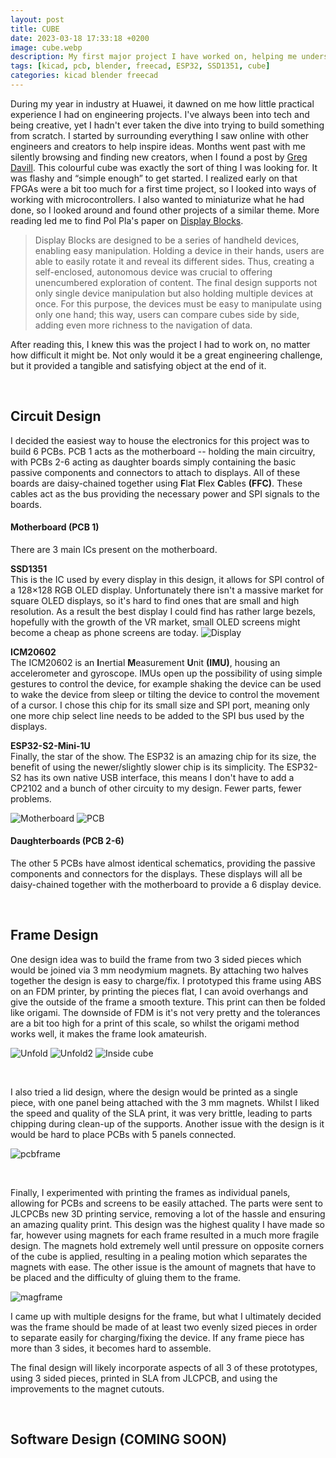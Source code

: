 ```yaml
---
layout: post
title: CUBE
date: 2023-03-18 17:33:18 +0200
image: cube.webp
description: My first major project I have worked on, helping me understand KiCAD, 3D Modelling and product design in general.  # Add post description (optional)
tags: [kicad, pcb, blender, freecad, ESP32, SSD1351, cube] 
categories: kicad blender freecad  
---
```


During my year in industry at Huawei, it dawned on me how little practical experience I had on engineering projects. I've always been into tech and being creative, yet I hadn't ever taken the dive into trying to build something from scratch. I started by surrounding everything I saw online with other engineers and creators to help inspire ideas. Months went past with me silently browsing and finding new creators, when I found a post by [Greg Davill](https://gregdavill.com/blog/2020/6/13/miniature-3456x-led-cube). This colourful cube was exactly the sort of thing I was looking for. It was flashy and “simple enough” to get started. I realized early on that FPGAs were a bit too much for a first time project, so I looked into ways of working with microcontrollers. I also wanted to miniaturize what he had done, so I looked around and found other projects of a similar theme. More reading led me to find Pol Pla's paper on [Display Blocks](https://dam-prod.media.mit.edu/x/files/sites/default/files/TEI_DisplayBlocks_CameraReady_lite.pdf). 

>Display Blocks are designed to be a series of handheld
devices, enabling easy manipulation. Holding a device in
their hands, users are able to easily rotate it and reveal its
different sides. Thus, creating a self-enclosed, autonomous
device was crucial to offering unencumbered exploration of
content. The final design supports not only single device
manipulation but also holding multiple devices at once. For
this purpose, the devices must be easy to manipulate using
only one hand; this way, users can compare cubes side by side, adding even more richness to the navigation of data.

After reading this, I knew this was the project I had to work on, no matter how difficult it might be. Not only would it be a great engineering challenge, but it provided a tangible and satisfying object at the end of it.

&nbsp;

## **Circuit Design**
I decided the easiest way to house the electronics for this project was to build 6 PCBs. PCB 1 acts as the motherboard -- holding the main circuitry, with PCBs 2-6 acting as daughter boards simply containing the basic passive components and connectors to attach to displays. All of these boards are daisy-chained together using **F**lat **F**lex **C**ables **(FFC)**. These cables act as the bus providing the necessary power and SPI signals to the boards.

#### **Motherboard (PCB 1)**
There are 3 main ICs present on the motherboard.
&nbsp;

**SSD1351**\
This is the IC used by every display in this design, it allows for SPI control of a 128×128 RGB OLED display. Unfortunately there isn't a massive market for square OLED displays, so it's hard to find ones that are small and high resolution. As a result the best display I could find has rather large bezels, hopefully with the growth of the VR market, small OLED screens might become a cheap as phone screens are today. 
![Display]({{site.baseurl}}/images/display.webp)

**ICM20602**\
The ICM20602 is an **I**nertial **M**easurement **U**nit **(IMU)**, housing an accelerometer and gyroscope. IMUs open up the possibility of using simple gestures to control the device, for example shaking the device can be used to wake the device from sleep or tilting the device to control the movement of a cursor. I chose this chip for its small size and SPI port, meaning only one more chip select line needs to be added to the SPI bus used by the displays. 

**ESP32-S2-Mini-1U**\
Finally, the star of the show. The ESP32 is an amazing chip for its size, the benefit of using the newer/slightly slower chip is its simplicity. The ESP32-S2 has its own native USB interface, this means I don't have to add a CP2102 and a bunch of other circuity to my design. Fewer parts, fewer problems.

![Motherboard]({{site.baseurl}}/images/motherboard.webp)
![PCB]({{site.baseurl}}/images/pcb.webp)
&nbsp;
#### **Daughterboards (PCB 2-6)**
The other 5 PCBs have almost identical schematics, providing the passive components and connectors for the displays. These displays will all be daisy-chained together with the motherboard to provide a 6 display device.

&nbsp;

## Frame Design
One design idea was to build the frame from two 3 sided pieces which would be joined via 3 mm neodymium magnets. By attaching two halves together the design is easy to charge/fix.
I prototyped this frame using ABS on an FDM printer, by printing the pieces flat, I can avoid overhangs and give the outside of the frame a smooth texture. This print can then be folded like origami. The downside of FDM is it's not very pretty and the tolerances are a bit too high for a print of this scale, so whilst the origami method works well, it makes the frame look amateurish.

![Unfold]({{site.baseurl}}/images/unfolded_frame.webp)
![Unfold2]({{site.baseurl}}/images/unfolded_frame2.webp)
![Inside cube]({{site.baseurl}}/images/inside_cube.webp)

&nbsp;

I also tried a lid design, where the design would be printed as a single piece, with one panel being attached with the 3 mm magnets. Whilst I liked the speed and quality of the SLA print, it was very brittle, leading to parts chipping during clean-up of the supports. Another issue with the design is it would be hard to place PCBs with 5 panels connected. 

![pcbframe]({{site.baseurl}}/images/pcb_frame.webp)

&nbsp;

Finally, I experimented with printing the frames as individual panels, allowing for PCBs and screens to be easily attached. The parts were sent to JLCPCBs new 3D printing service, removing a lot of the hassle and ensuring an amazing quality print. This design was the highest quality I have made so far, however using magnets for each frame resulted in a much more fragile design. The magnets hold extremely well until pressure on opposite corners of the cube is applied, resulting in a pealing motion which separates the magnets with ease. The other issue is the amount of magnets that have to be placed and the difficulty of gluing them to the frame.   

![magframe]({{site.baseurl}}/images/mag_frame.webp)

I came up with multiple designs for the frame, but what I ultimately decided was the frame should be made of at least two evenly sized pieces in order to separate easily for charging/fixing the device. If any frame piece has more than 3 sides, it becomes hard to assemble.

The final design will likely incorporate aspects of all 3 of these prototypes, using 3 sided pieces, printed in SLA from JLCPCB, and using the improvements to the magnet cutouts.  

&nbsp;

## Software Design (COMING SOON)

